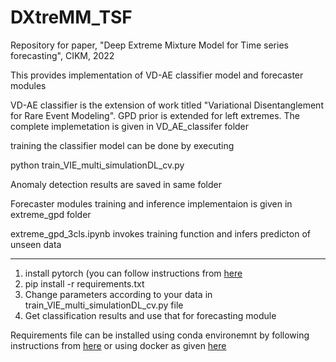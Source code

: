 # DXtreMM_TSF

Repository for paper, "Deep Extreme Mixture Model for Time series forecasting", CIKM, 2022

This provides implementation of VD-AE classifier model and forecaster modules

VD-AE classifier is the extension of work titled "Variational Disentanglement for Rare Event Modeling". GPD prior is extended for left extremes. The complete implemetation is given in VD_AE_classifer folder

training the classifier model can be done by executing

python train_VIE_multi_simulationDL_cv.py

Anomaly detection results are saved in same folder

Forecaster modules training and inference implementaion is given in extreme_gpd folder

extreme_gpd_3cls.ipynb invokes training function and infers predicton of unseen data

-----------------------
1. install pytorch (you can follow instructions from [here](https://pytorch.org/get-started/locally/)
2. pip install -r requirements.txt
3. Change parameters according to your data in train_VIE_multi_simulationDL_cv.py file
4. Get classification results and use that for forecasting module

Requirements file can be installed using conda environemnt by following instructions from [here](https://conda.io/projects/conda/en/latest/user-guide/tasks/manage-environments.html) or using docker as given [here](https://docs.nvidia.com/datacenter/cloud-native/container-toolkit/install-guide.html)
 

